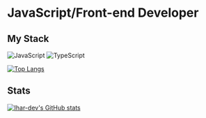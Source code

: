 # JavaScript/Front-end Developer

## My Stack
![JavaScript](https://img.shields.io/badge/JavaScript-3D2C8D?style=flat-square&logo=javascript&logoColor=) ![TypeScript](https://img.shields.io/badge/TypeScript-6E85B2?style=flat-square&logo=typescript&logoColor=)

[![Top Langs](https://github-readme-stats.vercel.app/api/top-langs/?username=Ihar-dev&layout=compact)](https://github.com/anuraghazra/github-readme-stats)

## Stats
[![Ihar-dev's GitHub stats](https://github-readme-stats.vercel.app/api?username=Ihar-dev&hide=stars,issues,contribs&show_icons=true&theme=dark)](https://github.com/Ihar-dev/github-readme-stats)
